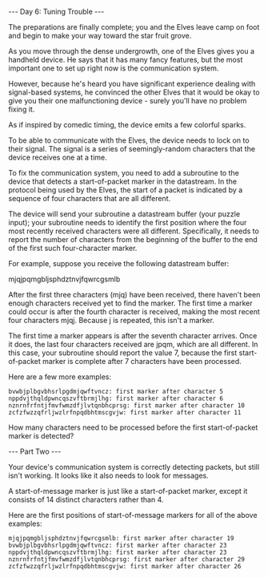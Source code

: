 --- Day 6: Tuning Trouble ---

The preparations are finally complete; you and the Elves leave camp on foot and begin to make your
way toward the star fruit grove.

As you move through the dense undergrowth, one of the Elves gives you a handheld device. He says 
that it has many fancy features, but the most important one to set up right now is the communication system.

However, because he's heard you have significant experience dealing with signal-based systems, he 
convinced the other Elves that it would be okay to give you their one malfunctioning device - surely 
you'll have no problem fixing it.

As if inspired by comedic timing, the device emits a few colorful sparks.

To be able to communicate with the Elves, the device needs to lock on to their signal. The signal 
is a series of seemingly-random characters that the device receives one at a time.

To fix the communication system, you need to add a subroutine to the device that detects a 
start-of-packet marker in the datastream. In the protocol being used by the Elves, the start of a 
packet is indicated by a sequence of four characters that are all different.

The device will send your subroutine a datastream buffer (your puzzle input); your subroutine needs 
to identify the first position where the four most recently received characters were all different. 
Specifically, it needs to report the number of characters from the beginning of the buffer to the 
end of the first such four-character marker.

For example, suppose you receive the following datastream buffer:

mjqjpqmgbljsphdztnvjfqwrcgsmlb

After the first three characters (mjq) have been received, there haven't been enough characters 
received yet to find the marker. The first time a marker could occur is after the fourth character 
is received, making the most recent four characters mjqj. Because j is repeated, this isn't a marker.

The first time a marker appears is after the seventh character arrives. Once it does, the last four 
characters received are jpqm, which are all different. In this case, your subroutine should report 
the value 7, because the first start-of-packet marker is complete after 7 characters have been processed.

Here are a few more examples:

    bvwbjplbgvbhsrlpgdmjqwftvncz: first marker after character 5
    nppdvjthqldpwncqszvftbrmjlhg: first marker after character 6
    nznrnfrfntjfmvfwmzdfjlvtqnbhcprsg: first marker after character 10
    zcfzfwzzqfrljwzlrfnpqdbhtmscgvjw: first marker after character 11

How many characters need to be processed before the first start-of-packet marker is detected?

--- Part Two ---

Your device's communication system is correctly detecting packets, but still isn't working. It looks like it also needs to look for messages.

A start-of-message marker is just like a start-of-packet marker, except it consists of 14 distinct characters rather than 4.

Here are the first positions of start-of-message markers for all of the above examples:

    mjqjpqmgbljsphdztnvjfqwrcgsmlb: first marker after character 19
    bvwbjplbgvbhsrlpgdmjqwftvncz: first marker after character 23
    nppdvjthqldpwncqszvftbrmjlhg: first marker after character 23
    nznrnfrfntjfmvfwmzdfjlvtqnbhcprsg: first marker after character 29
    zcfzfwzzqfrljwzlrfnpqdbhtmscgvjw: first marker after character 26
